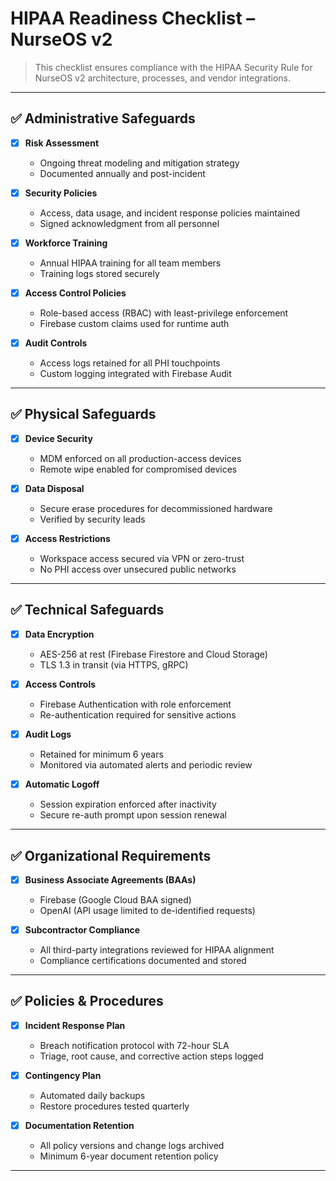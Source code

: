 # HIPAA Readiness Checklist – NurseOS v2

> This checklist ensures compliance with the HIPAA Security Rule for NurseOS v2 architecture, processes, and vendor integrations.

---

## ✅ Administrative Safeguards

- [x] **Risk Assessment**
  - Ongoing threat modeling and mitigation strategy
  - Documented annually and post-incident

- [x] **Security Policies**
  - Access, data usage, and incident response policies maintained
  - Signed acknowledgment from all personnel

- [x] **Workforce Training**
  - Annual HIPAA training for all team members
  - Training logs stored securely

- [x] **Access Control Policies**
  - Role-based access (RBAC) with least-privilege enforcement
  - Firebase custom claims used for runtime auth

- [x] **Audit Controls**
  - Access logs retained for all PHI touchpoints
  - Custom logging integrated with Firebase Audit

---

## ✅ Physical Safeguards

- [x] **Device Security**
  - MDM enforced on all production-access devices
  - Remote wipe enabled for compromised devices

- [x] **Data Disposal**
  - Secure erase procedures for decommissioned hardware
  - Verified by security leads

- [x] **Access Restrictions**
  - Workspace access secured via VPN or zero-trust
  - No PHI access over unsecured public networks

---

## ✅ Technical Safeguards

- [x] **Data Encryption**
  - AES-256 at rest (Firebase Firestore and Cloud Storage)
  - TLS 1.3 in transit (via HTTPS, gRPC)

- [x] **Access Controls**
  - Firebase Authentication with role enforcement
  - Re-authentication required for sensitive actions

- [x] **Audit Logs**
  - Retained for minimum 6 years
  - Monitored via automated alerts and periodic review

- [x] **Automatic Logoff**
  - Session expiration enforced after inactivity
  - Secure re-auth prompt upon session renewal

---

## ✅ Organizational Requirements

- [x] **Business Associate Agreements (BAAs)**
  - Firebase (Google Cloud BAA signed)
  - OpenAI (API usage limited to de-identified requests)

- [x] **Subcontractor Compliance**
  - All third-party integrations reviewed for HIPAA alignment
  - Compliance certifications documented and stored

---

## ✅ Policies & Procedures

- [x] **Incident Response Plan**
  - Breach notification protocol with 72-hour SLA
  - Triage, root cause, and corrective action steps logged

- [x] **Contingency Plan**
  - Automated daily backups
  - Restore procedures tested quarterly

- [x] **Documentation Retention**
  - All policy versions and change logs archived
  - Minimum 6-year document retention policy

---

